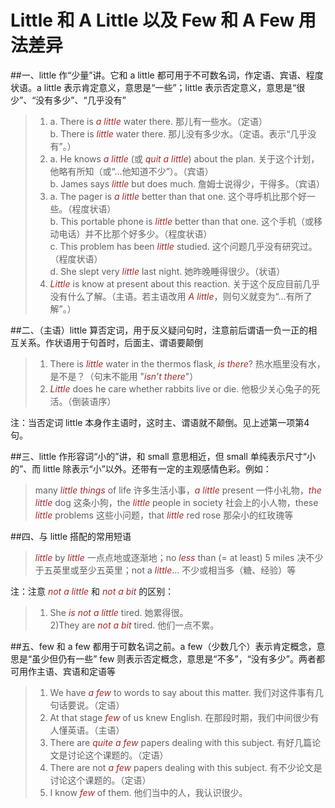 # Little 和 A Little 以及 Few 和 A Few 用法差异
##一、little 作“少量”讲。它和 a little 都可用于不可数名词，作定语、宾语、程度状语。a little 表示肯定意义，意思是“一些”；little 表示否定意义，意思是“很少”、“没有多少”、“几乎没有”
>1. a. There is *a little* water there. 那儿有一些水。（定语）<br />b. There is *little* water there. 那儿没有多少水。（定语。表示“几乎没有”。）
>2. a. He knows *a little* (或 *quit a little*) about the plan. 关于这个计划，他略有所知（或“…他知道不少”）。（宾语）<br />b. James says *little* but does much. 詹姆士说得少，干得多。（宾语）
>3. a. The pager is *a little* better than that one. 这个寻呼机比那个好一些。（程度状语）<br />b. This portable phone is *little* better than that one. 这个手机（或移动电话）并不比那个好多少。（程度状语）<br />c. This problem has been *little* studied. 这个问题几乎没有研究过。（程度状语）<br />d. She slept very *little* last night. 她昨晚睡得很少。（状语）
>4. *Little* is know at present about this reaction. 关于这个反应目前几乎没有什么了解。（主语。若主语改用 *A little*，则句义就变为“…有所了解”。）

##二、（主语）little 算否定词，用于反义疑问句时，注意前后谓语一负一正的相互关系。作状语用于句首时，后面主、谓语要颠倒
>1. There is *little* water in the thermos flask, *is there*? 热水瓶里没有水，是不是？（句末不能用 "*isn’t there*"）
>2. *Little* does he care whether rabbits live or die. 他极少关心兔子的死活。（倒装语序）

注：当否定词 little 本身作主语时，这时主、谓语就不颠倒。见上述第一项第4句。

##三、little 作形容词“小的”讲，和 small 意思相近，但 small 单纯表示尺寸“小的”、而 little 除表示“小”以外。还带有一定的主观感情色彩。例如：
>many *little things* of life 许多生活小事，*a little* present 一件小礼物，*the little* dog 这条小狗，the *little*  people in society 社会上的小人物，these *little* problems 这些小问题，that *little* red rose 那朵小的红玫瑰等

##四、与 little 搭配的常用短语
>*little* by *little* 一点点地或逐渐地；no *less* than (= at least) 5 miles 决不少于五英里或至少五英里；not a *little*… 不少或相当多（糖、经验）等

注：注意 *not a little* 和 *not a bit* 的区别：
>1) She *is not* *a little* tired. 她累得很。<br />2)They are *not a bit* tired. 他们一点不累。

##五、few 和 a few 都用于可数名词之前。a few（少数几个）表示肯定概念，意思是“虽少但仍有一些” few 则表示否定概念，意思是“不多”，“没有多少”。两者都可用作主语、宾语和定语等
>1. We have *a few* to words to say about this matter. 我们对这件事有几句话要说。（定语）
>2. At that stage *few* of us knew English. 在那段时期，我们中间很少有人懂英语。（主语）
>3. There are *quite a few* papers dealing with this subject. 有好几篇论文是讨论这个课题的。（定语）
>4. There are not *a few* papers dealing with this subject. 有不少论文是讨论这个课题的。（定语）
>5. I know *few* of them. 他们当中的人，我认识很少。

<style>em {color: brown}</style>